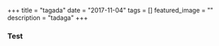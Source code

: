 +++
title = "tagada"
date = "2017-11-04"
tags = []
featured_image = ""
description = "tadaga"
+++

### Test
